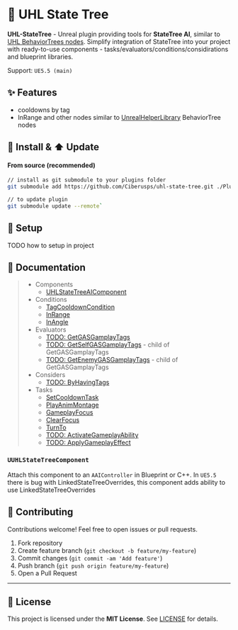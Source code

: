 # 🌿 UHL State Tree

**UHL-StateTree** - Unreal plugin providing tools for **StateTree AI**, similar to [UHL BehaviorTrees nodes](https://github.com/Ciberusps/UHLBehaviorTree). Simplify integration of StateTree into your project with ready-to-use components - tasks/evaluators/conditions/considirations and blueprint libraries.

Support: `UE5.5 (main)`


## ✨ Features

- cooldowns by tag
- InRange and other nodes similar to [UnrealHelperLibrary](https://github.com/Ciberusps/unreal-helper-library) BehaviorTree nodes


## 🚀 Install & ⬆️ Update

#### From source (recommended)

```bash
// install as git submodule to your plugins folder
git submodule add https://github.com/Ciberusps/uhl-state-tree.git ./Plugins/UHLStateTree

// to update plugin
git submodule update --remote`
```

## 🚀 Setup

TODO how to setup in project


## 📖 Documentation

> - Components
>   - [UHLStateTreeAIComponent](#UUHLStateTreeAIComponent)
> - Conditions
>   - [TagCooldownCondition](#TagCooldownCondition)
>   - [InRange]()
>   - [InAngle]()
> - Evaluators
>   - [TODO: GetGASGamplayTags]()
>   - [TODO: GetSelfGASGamplayTags]() - child of GetGASGamplayTags
>   - [TODO: GetEnemyGASGamplayTags]() - child of GetGASGamplayTags
> - Considers
>   - [TODO: ByHavingTags]()
> - Tasks
>   - [SetCooldownTask](#SetCooldownTask)
>   - [PlayAnimMontage]()
>   - [GameplayFocus]()
>   - [ClearFocus]()
>   - [TurnTo]()
>   - [TODO: ActivateGameplayAbility]()
>   - [TODO: ApplyGameplayEffect]()

### `UUHLStateTreeComponent`

Attach this component to an `AAIController` in Blueprint or C++.
In `UE5.5` there is bug with LinkedStateTreeOverrides, this component adds ability to use LinkedStateTreeOverrides  

## 🤝 Contributing

Contributions welcome! Feel free to open issues or pull requests.

1. Fork repository
2. Create feature branch (`git checkout -b feature/my-feature`)
3. Commit changes (`git commit -am 'Add feature'`)
4. Push branch (`git push origin feature/my-feature`)
5. Open a Pull Request

---

## 📄 License

This project is licensed under the **MIT License**. See [LICENSE](LICENSE) for details.
